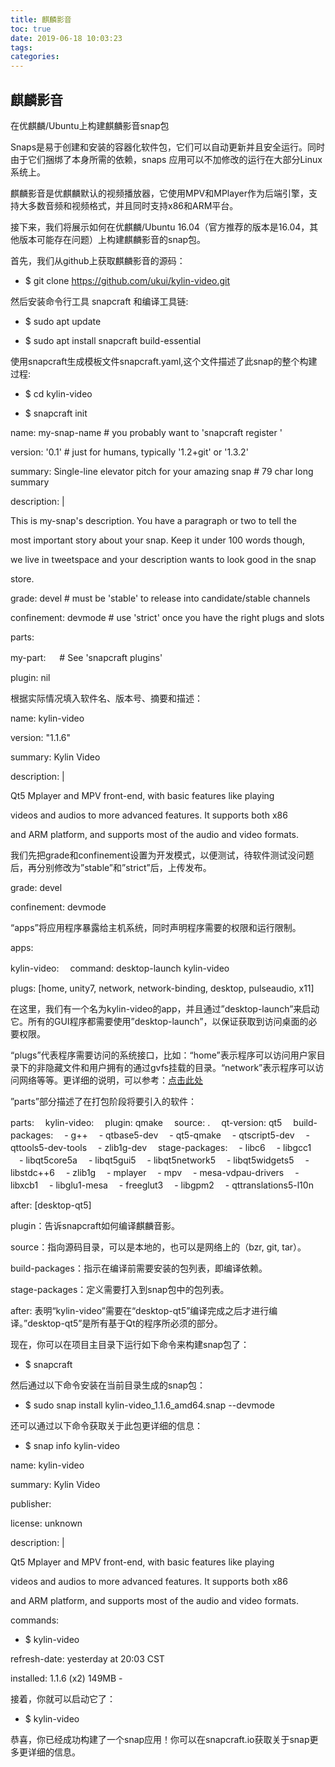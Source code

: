 ```yaml
---
title: 麒麟影音
toc: true
date: 2019-06-18 10:03:23
tags:
categories:
---
```






## 麒麟影音
在优麒麟/Ubuntu上构建麒麟影音snap包

Snaps是易于创建和安装的容器化软件包，它们可以自动更新并且安全运行。同时由于它们捆绑了本身所需的依赖，snaps 应用可以不加修改的运行在大部分Linux系统上。

麒麟影音是优麒麟默认的视频播放器，它使用MPV和MPlayer作为后端引擎，支持大多数音频和视频格式，并且同时支持x86和ARM平台。

接下来，我们将展示如何在优麒麟/Ubuntu 16.04（官方推荐的版本是16.04，其他版本可能存在问题）上构建麒麟影音的snap包。

首先，我们从github上获取麒麟影音的源码：

* $ git clone https://github.com/ukui/kylin-video.git

然后安装命令行工具 snapcraft 和编译工具链:

* $ sudo apt update

* $ sudo apt install snapcraft build-essential

使用snapcraft生成模板文件snapcraft.yaml,这个文件描述了此snap的整个构建过程:

* $ cd kylin-video

* $ snapcraft init

name: my-snap-name # you probably want to 'snapcraft register '

version: '0.1' # just for humans, typically '1.2+git' or '1.3.2'

summary: Single-line elevator pitch for your amazing snap # 79 char long summary

description: |

  This is my-snap's description. You have a paragraph or two to tell the

  most important story about your snap. Keep it under 100 words though,

  we live in tweetspace and your description wants to look good in the snap

  store.

grade: devel # must be 'stable' to release into candidate/stable channels

confinement: devmode # use 'strict' once you have the right plugs and slots

 parts:

  my-part:
　 # See 'snapcraft plugins'

plugin: nil

根据实际情况填入软件名、版本号、摘要和描述：

name: kylin-video

version: "1.1.6"

summary: Kylin Video

description: |

  Qt5 Mplayer and MPV front-end, with basic features like playing

  videos and audios to more advanced features. It supports both x86

  and ARM platform, and supports most of the audio and video formats.

我们先把grade和confinement设置为开发模式，以便测试，待软件测试没问题后，再分别修改为”stable”和”strict”后，上传发布。

grade: devel

confinement: devmode

“apps”将应用程序暴露给主机系统，同时声明程序需要的权限和运行限制。

apps:

  kylin-video:
　command: desktop-launch kylin-video

plugs: [home, unity7, network, network-binding, desktop, pulseaudio, x11]

在这里，我们有一个名为kylin-video的app，并且通过”desktop-launch”来启动它。所有的GUI程序都需要使用”desktop-launch”，以保证获取到访问桌面的必要权限。

“plugs”代表程序需要访问的系统接口，比如：“home”表示程序可以访问用户家目录下的非隐藏文件和用户拥有的通过gvfs挂载的目录。“network”表示程序可以访问网络等等。更详细的说明，可以参考：[点击此处](https://docs.snapcraft.io/core/interfaces)

”parts”部分描述了在打包阶段将要引入的软件：

parts:
　kylin-video:
　plugin: qmake
　source: .
　qt-version: qt5
　build-packages:
　- g++
　- qtbase5-dev
　- qt5-qmake
　- qtscript5-dev
　- qttools5-dev-tools
　- zlib1g-dev
　stage-packages:
　- libc6
　- libgcc1
　- libqt5core5a
　- libqt5gui5
　- libqt5network5
　- libqt5widgets5
　- libstdc++6
　- zlib1g
　- mplayer
　- mpv
　- mesa-vdpau-drivers
　- libxcb1
　- libglu1-mesa
　- freeglut3
　- libgpm2
　- qttranslations5-l10n

after: [desktop-qt5]

plugin：告诉snapcraft如何编译麒麟音影。

source：指向源码目录，可以是本地的，也可以是网络上的（bzr, git, tar）。

build-packages：指示在编译前需要安装的包列表，即编译依赖。

stage-packages：定义需要打入到snap包中的包列表。

after: 表明“kylin-video”需要在“desktop-qt5”编译完成之后才进行编译。”desktop-qt5”是所有基于Qt的程序所必须的部分。

现在，你可以在项目主目录下运行如下命令来构建snap包了：

* $ snapcraft

然后通过以下命令安装在当前目录生成的snap包：

* $ sudo snap install kylin-video_1.1.6_amd64.snap --devmode

还可以通过以下命令获取关于此包更详细的信息：

* $ snap info kylin-video

name:      kylin-video

summary:   Kylin Video

publisher: 

license:   unknown

description: |

  Qt5 Mplayer and MPV front-end, with basic features like playing

  videos and audios to more advanced features. It supports both x86

  and ARM platform, and supports most of the audio and video formats.

commands:

* $ kylin-video

refresh-date: yesterday at 20:03 CST

installed:    1.1.6 (x2) 149MB -

接着，你就可以启动它了：

* $ kylin-video

恭喜，你已经成功构建了一个snap应用！你可以在snapcraft.io获取关于snap更多更详细的信息。